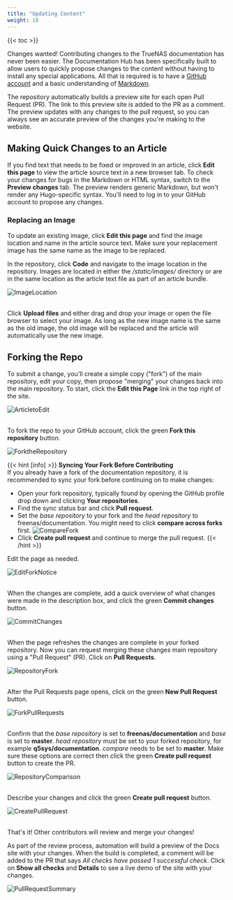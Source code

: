 ```yaml
---
title: "Updating Content"
weight: 10
---
```


{{< toc >}}

Changes wanted!
Contributing changes to the TrueNAS documentation has never been easier.
The Documentation Hub has been specifically built to allow users to quickly propose changes to the content without having to install any special applications.
All that is required is to have a [GitHub account](https://github.com) and a basic understanding of [Markdown](https://daringfireball.net/projects/markdown/).

The repository automatically builds a preview site for each open Pull Request (PR).
The link to this preview site is added to the PR as a comment.
The preview updates with any changes to the pull request, so you can always see an accurate preview of the changes you're making to the website.

## Making Quick Changes to an Article

If you find text that needs to be fixed or improved in an article, click **Edit this page** to view the article source text in a new browser tab.
To check your changes for bugs in the Markdown or HTML syntax, switch to the **Preview changes** tab.
The preview renders generic Markdown, but won't render any Hugo-specific syntax.
You'll need to log in to your GitHub account to propose any changes.

### Replacing an Image

To update an existing image, click **Edit this page** and find the image location and name in the article source text.
Make sure your replacement image has the same name as the image to be replaced.

In the repository, click **Code** and navigate to the image location in the repository.
Images are located in either the */static/images/* directory or are in the same location as the article text file as part of an article bundle.

![ImageLocation](/images/Contribute/GitHubImagesLocation.png)
<br><br>

Click **Upload files** and either drag and drop your image or open the file browser to select your image.
As long as the new image name is the same as the old image, the old image will be replaced and the article will automatically use the new image.

## Forking the Repo

To submit a change, you'll create a simple copy ("fork") of the main repository, edit your copy, then propose "merging" your changes back into the main repository.
To start, click the **Edit this Page** link in the top right of the site. 

![ArticletoEdit](/images/Contribute/ArticletoEdit.png)
<br><br>

To fork the repo to your GitHub account, click the green **Fork this repository** button.

![ForktheRepository](/images/Contribute/GitHubForktheRepository.png)
<br>

{{< hint [info] >}}
**Syncing Your Fork Before Contributing**\
If you already have a fork of the documentation repository, it is recommended to sync your fork before continuing on to make changes:
* Open your fork repository, typically found by opening the GitHub profile drop down and clicking **Your repositories**.
* Find the sync status bar and click **Pull request**.
* Set the *base repository* to your fork and the *head repository* to freenas/documentation. You might need to click **compare across forks** first.
  ![CompareFork](/images/Contribute/GitHubCompareFork.png)
  <br>
* Click **Create pull request** and continue to merge the pull request.
{{< /hint >}}

Edit the page as needed.

![EditForkNotice](/images/Contribute/GitHubEditForkNotice.png)
<br><br>

When the changes are complete, add a quick overview of what changes were made in the description box, and click the green **Commit changes** button.

![CommitChanges](/images/Contribute/GitHubEditCommitChanges.png)
<br><br>

When the page refreshes the changes are complete in your forked repository.
Now you can request merging these changes main repository using a "Pull Request" (PR).
Click on **Pull Requests**.

![RepositoryFork](/images/Contribute/GitHubRepositoryFork.png)
<br><br>

After the Pull Requests page opens, click on the green **New Pull Request** button.

![ForkPullRequests](/images/Contribute/GitHubRepositoryForkPullrequests.png)
<br><br>

Confirm that the *base repository* is set to **freenas/documentation** and  *base* is set to **master**.
*head repository* must be set to your forked repository, for example **q5sys/documentation**.
*compare* needs to be set to **master**.
Make sure these options are correct then click the green **Create pull request** button to create the PR.

![RepositoryComparison](/images/Contribute/GitHubRepositoryComparison.png)
<br><br>

Describe your changes and click the green **Create pull request** button.

![CreatePullRequest](/images/Contribute/GitHubPullRequestCreate.png)
<br><br>

That's it!
Other contributors will review and merge your changes!

As part of the review process, automation will build a preview of the Docs site with your changes.
When the build is completed, a comment will be added to the PR that says *All checks have passed 1 successful check*.
Click on **Show all checks** and **Details** to see a live demo of the site with your changes.

![PullRequestSummary](/images/Contribute/GitHubPullRequestSummary.png)
